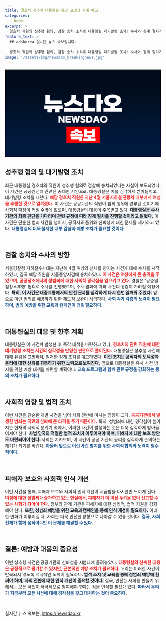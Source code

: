 ```yaml
---
title: 경호처 성추행 대통령실 유감 표명과 징계 예고
categories:
  - News
excerpt: >
  경호처 직원의 성추행 혐의, 검찰 송치 소식에 대통령실 대기발령 조치! 수사와 징계 절차가 어떻게 진행될지 귀추가 주목된다.
feature_text: >
  ## adskorea 실시간 뉴스 속보입니다.

  경호처 직원의 성추행 혐의, 검찰 송치 소식에 대통령실 대기발령 조치! 수사와 징계 절차가 어떻게 진행될지 귀추가 주목된다.
image: '/assets/img/newsdao_breakingnews.jpg'
---
```


<p><img src="/assets/img/newsdao_breakingnews.jpg" alt="adskorea 속보" /></p>

<h2 data-ke-size="size26">성추행 혐의 및 대기발령 조치</h2>

<p data-ke-size="size16">최근 대통령실 경호처의 직원이 성추행 혐의로 검찰에 송치되었다는 사실이 보도되었다. 이 사건은 공공안전과 관련된 중대한 사안으로, 대통령실은 이를 심각하게 받아들이고 대기발령 조치를 내렸다. <b><span style="color: #ee2323;">해당 경호처 직원은 지난 4월 서울지하철 전동차 내부에서 여성을 추행한 것으로 알려졌다.</span></b> 이 사건은 공공기관의 직원이 범죄 행위에 연루된 것이기에 사회적 파장이 커질 수밖에 없으며, 대통령실의 대응이 주목받고 있다. <b><span style="background-color: #21538527;">대통령실은 수사기관의 최종 판단을 기다리며 관련 규정에 따라 징계 절차를 진행할 것이라고 밝혔다.</span></b> 이 사건은 단순한 범죄 사건을 넘어서, 공직자의 품위와 신뢰성에 대한 문제를 제기하고 있다. <b><span style="color: #1a5490;">대통령실의 더욱 철저한 내부 감찰과 예방 조치가 필요할 것이다.</span></b></p>

<p data-ke-size="size16">&nbsp;</p>

<h2 data-ke-size="size26">검찰 송치와 수사의 방향</h2>

<p data-ke-size="size16">서울경찰청 지하철수사대는 지난해 4월 여성의 신체를 만지는 사건에 대해 수사를 시작하였고, 결국 해당 직원을 서울중앙지검에 송치하였다. <b><span style="color: #ee2323;">이 사건은 여성에게 큰 충격을 주었으며, 공공장소에서의 성범죄에 대한 사회적 경각심을 일으키고 있다.</span></b> 경찰은 '공중밀집장소추행' 혐의로 수사를 진행했으며, 수사 결과에 따라 사건의 경중이 가려질 예정이다. <b><span style="background-color: #21538527;">특히, 이 사건은 대중교통에서의 안전 문제를 심각하게 다시 한번 일깨워 주었다.</span></b> 앞으로 이런 범죄를 예방하기 위한 제도적 보완이 시급하다. <b><span style="color: #1a5490;">사회 각계 각층의 노력이 필요하며, 범죄 예방을 위한 교육과 캠페인이 더욱 필요하다.</span></b></p>

<p data-ke-size="size16">&nbsp;</p>

<h2 data-ke-size="size26">대통령실의 대응 및 향후 계획</h2>

<p data-ke-size="size16">대통령실은 이 사건이 발생한 후 즉각 대책을 마련하고 있다. <b><span style="color: #ee2323;">경호처의 관련 직원에 대한 대기발령 조치는 사건의 심각성을 반영한 판단으로 풀이된다.</span></b> 대통령실은 성추행 사건에 대해 유감을 표명하며, 철저한 징계 조처를 예고하였다. <b><span style="background-color: #21538527;">이런 조치는 공직자의 도덕성과 윤리에 대한 신뢰를 회복하기 위한 노력으로 보여진다.</span></b> 앞으로 대통령실은 유사 사건 방지를 위한 예방 대책을 마련할 계획이다. <b><span style="color: #1a5490;">교육 프로그램과 함께 관련 규정을 강화하는 등의 조치가 필요하다.</span></b></p>

<p data-ke-size="size16">&nbsp;</p>

<h2 data-ke-size="size26">사회적 영향 및 법적 조치</h2>

<p data-ke-size="size16">이번 사건은 단순한 개별 사건을 넘어 사회 전반에 미치는 영향이 크다. <b><span style="color: #ee2323;">공공기관에서 발생한 범죄는 국민의 신뢰에 큰 타격을 주기 때문이다.</span></b> 특히, 성범죄에 대한 경각심이 높아지는 현재의 사회적 분위기 속에서, 이러한 사건이 발생하는 것은 더욱 심각하게 받아들여져야 한다. <b><span style="background-color: #21538527;">사법 당국의 적절한 법적 조치가 이루어져야 하며, 피해자에 대한 보호 방안도 마련되어야 한다.</span></b> 사회는 지켜보며, 이 사건이 공공 기관의 윤리를 심각하게 논의하는 계기가 되기를 바란다. <b><span style="color: #1a5490;">아울러 앞으로 이런 사건 방지를 위한 사회적 합의와 노력이 필수적이다.</span></b></p>

<p data-ke-size="size16">&nbsp;</p>

<h2 data-ke-size="size26">피해자 보호와 사회적 인식 개선</h2>

<p data-ke-size="size16">이번 사건을 통해, 피해자 보호와 사회적 인식 개선이 시급함을 다시한번 느끼게 된다. <b><span style="color: #ee2323;">여성에 대한 성범죄가 증가하고 있는 현실에서, 피해자가 더 이상 두려움 없이 신고할 수 있는 사회가 되어야 한다.</span></b> 정부와 관계 기관은 피해자에 대한 심리적, 법적 지원을 강화해야 한다. <b><span style="background-color: #21538527;">또한, 성범죄 예방을 위한 교육과 캠페인을 통해 인식 개선이 필요하다.</span></b> 이러한 변화가 이루어질 때, 사회는 더욱 안전한 방향으로 나아갈 수 있을 것이다. <b><span style="color: #1a5490;">결국, 사회 전체가 함께 움직여야만 이 문제를 해결할 수 있다.</span></b></p>

<p data-ke-size="size16">&nbsp;</p>

<h2 data-ke-size="size26">결론: 예방과 대응의 중요성</h2>

<p data-ke-size="size16">이번 성추행 사건은 공공기관의 신뢰성을 시험대에 올려놓았다. <b><span style="color: #ee2323;">대통령실의 신속한 대응은 긍정적으로 평가할 수 있지만, 근본적인 예방 조치가 필요하다.</span></b> 우리는 이러한 사건이 반복되지 않도록 적극적인 노력이 필요하다. <b><span style="background-color: #21538527;">법적 조치 및 교육을 통해 성범죄 예방에 힘써야 하며, 사회 전반에 대한 인식 개선이 중요할 것이다.</span></b> 결국, 안전한 사회를 만들기 위해서는 모든 국민이 적극적으로 참여해야 한다는 점을 인식할 필요가 있다. <b><span style="color: #1a5490;">따라서 우리가 지금부터 모든 사건에 대해 경각심을 갖고 대처하는 것이 중요하다.</span></b></p>

<p data-ke-size="size16">&nbsp;</p>
실시간 뉴스 속보는, <a href="https://newsdao.kr" rel="dofollow">https://newsdao.kr</a>


